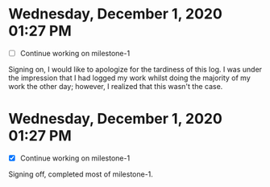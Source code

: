# Wednesday, December  1, 2020 01:27 PM

- [ ] Continue working on milestone-1 

Signing on, I would like to apologize for the tardiness of this log. I was under the impression that I had logged my work whilst doing the majority of my work the other day; however, I realized that this wasn't the case.

# Wednesday, December  1, 2020 01:27 PM

- [x] Continue working on milestone-1 

Signing off, completed most of milestone-1.


